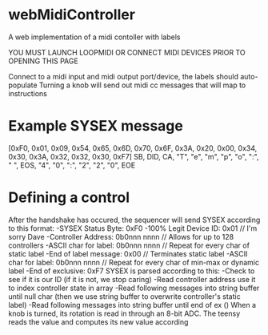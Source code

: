 # webMidiController
A web implementation of a midi contoller with labels 

YOU MUST LAUNCH LOOPMIDI OR CONNECT MIDI DEVICES PRIOR TO OPENING THIS PAGE

Connect to a midi input and midi output port/device, the labels should auto-populate
Turning a knob will send out midi cc messages that will map to instructions

# Example SYSEX message
[0xF0, 0x01, 0x09, 0x54, 0x65, 0x6D, 0x70, 0x6F, 0x3A, 0x20, 0x00, 0x34, 0x30, 0x3A, 0x32, 0x32, 0x30, 0xF7]
   SB,  DID,   CA,  "T",  "e",  "m",  "p",  "o",  ":",  " ",  EOS,  "4",  "0",  ":",  "2",  "2",  "0",  EOE

# Defining a control
After the handshake has occured, the sequencer will send SYSEX according to this format:
-SYSEX Status Byte:    0xF0
-100% Legit Device ID: 0x01         // I'm sorry Dave
-Controller Address:   0b0nnn nnnn  // Allows for up to 128 controllers
-ASCII char for label: 0b0nnn nnnn  // Repeat for every char of static label
-End of label message: 0x00         // Terminates static label
-ASCII char for label: 0b0nnn nnnn  // Repeat for every char of min-max or dynamic label
-End of exclusive:     0xF7
SYSEX is parsed according to this:
-Check to see if it is our ID (if it is not, we stop caring)
-Read controller address use it to index controller state in array
-Read following messages into string buffer until null char (then we use string buffer to overwrite controller's static label)
-Read following messages into string buffer until end of ex ()
When a knob is turned, its rotation is read in through an 8-bit ADC. The teensy reads the value and computes its new value according
